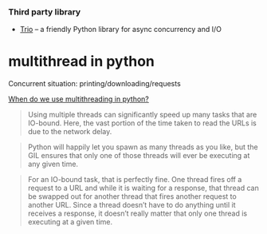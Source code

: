 ### Third party library
* [Trio](https://github.com/python-trio/trio) – a friendly Python library for async concurrency and I/O
  
# multithread in python 
Concurrent situation: printing/downloading/requests 


[When do we use multithreading in python? ](https://medium.com/towards-artificial-intelligence/the-why-when-and-how-of-using-python-multi-threading-and-multi-processing-afd1b8a8ecca)
> Using multiple threads can significantly speed up many tasks that are IO-bound. Here, the vast portion of the time taken to read the URLs is due to the network delay. 

> Python will happily let you spawn as many threads as you like, but the GIL ensures that only one of those threads will ever be executing at any given time.

> For an IO-bound task, that is perfectly fine. One thread fires off a request to a URL and while it is waiting for a response, that thread can be swapped out for another thread that fires another request to another URL. Since a thread doesn’t have to do anything until it receives a response, it doesn’t really matter that only one thread is executing at a given time.